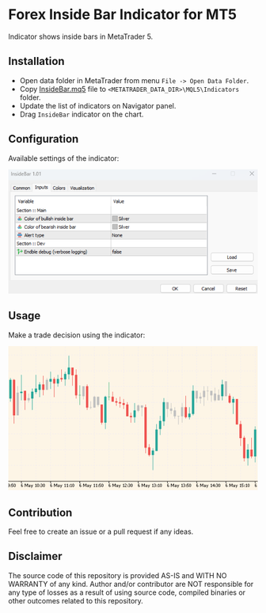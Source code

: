 # Forex Inside Bar Indicator for MT5
Indicator shows inside bars in MetaTrader 5.

## Installation
- Open data folder in MetaTrader from menu `File -> Open Data Folder`.
- Copy [InsideBar.mq5](MQL5/Indicators/InsideBar.mq5) file to `<METATRADER_DATA_DIR>\MQL5\Indicators` folder.
- Update the list of indicators on Navigator panel.
- Drag `InsideBar` indicator on the chart.

## Configuration
Available settings of the indicator:

![docs](docs/config.png)

## Usage
Make a trade decision using the indicator:

![docs](docs/view.png)

## Contribution
Feel free to create an issue or a pull request if any ideas.

## Disclaimer
The source code of this repository is provided AS-IS and WITH NO WARRANTY of any kind.
Author and/or contributor are NOT responsible for any type of losses as a result of using source code, 
compiled binaries or other outcomes related to this repository.
